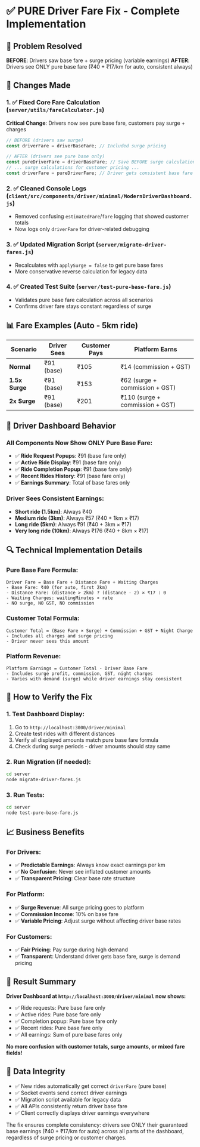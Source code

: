 # ✅ PURE Driver Fare Fix - Complete Implementation

## 🎯 Problem Resolved
**BEFORE**: Drivers saw base fare + surge pricing (variable earnings)
**AFTER**: Drivers see ONLY pure base fare (₹40 + ₹17/km for auto, consistent always)

## 🔧 Changes Made

### 1. ✅ Fixed Core Fare Calculation (`server/utils/fareCalculator.js`)
**Critical Change**: Drivers now see pure base fare, customers pay surge + charges

```javascript
// BEFORE (drivers saw surge)
const driverFare = driverBaseFare; // Included surge pricing

// AFTER (drivers see pure base only)
const pureDriverFare = driverBaseFare; // Save BEFORE surge calculation
// ... surge calculations for customer pricing ...
const driverFare = pureDriverFare; // Driver gets consistent base fare
```

### 2. ✅ Cleaned Console Logs (`client/src/components/driver/minimal/ModernDriverDashboard.js`)
- Removed confusing `estimatedFare`/`fare` logging that showed customer totals
- Now logs only `driverFare` for driver-related debugging

### 3. ✅ Updated Migration Script (`server/migrate-driver-fares.js`)
- Recalculates with `applySurge = false` to get pure base fares
- More conservative reverse calculation for legacy data

### 4. ✅ Created Test Suite (`server/test-pure-base-fare.js`)
- Validates pure base fare calculation across all scenarios
- Confirms driver fare stays constant regardless of surge

## 📊 Fare Examples (Auto - 5km ride)

| Scenario | Driver Sees | Customer Pays | Platform Earns |
|----------|-------------|---------------|----------------|
| **Normal** | ₹91 (base) | ₹105 | ₹14 (commission + GST) |
| **1.5x Surge** | ₹91 (base) | ₹153 | ₹62 (surge + commission + GST) |
| **2x Surge** | ₹91 (base) | ₹201 | ₹110 (surge + commission + GST) |

## 🎯 Driver Dashboard Behavior

### All Components Now Show ONLY Pure Base Fare:
- ✅ **Ride Request Popups**: ₹91 (base fare only)
- ✅ **Active Ride Display**: ₹91 (base fare only)
- ✅ **Ride Completion Popup**: ₹91 (base fare only)
- ✅ **Recent Rides History**: ₹91 (base fare only)
- ✅ **Earnings Summary**: Total of base fares only

### Driver Sees Consistent Earnings:
- **Short ride (1.5km)**: Always ₹40
- **Medium ride (3km)**: Always ₹57 (₹40 + 1km × ₹17)
- **Long ride (5km)**: Always ₹91 (₹40 + 3km × ₹17)
- **Very long ride (10km)**: Always ₹176 (₹40 + 8km × ₹17)

## 🔍 Technical Implementation Details

### Pure Base Fare Formula:
```
Driver Fare = Base Fare + Distance Fare + Waiting Charges
- Base Fare: ₹40 (for auto, first 2km)
- Distance Fare: (distance > 2km) ? (distance - 2) × ₹17 : 0
- Waiting Charges: waitingMinutes × rate
- NO surge, NO GST, NO commission
```

### Customer Total Formula:
```
Customer Total = (Base Fare × Surge) + Commission + GST + Night Charge
- Includes all charges and surge pricing
- Driver never sees this amount
```

### Platform Revenue:
```
Platform Earnings = Customer Total - Driver Base Fare
- Includes surge profit, commission, GST, night charges
- Varies with demand (surge) while driver earnings stay consistent
```

## 🚀 How to Verify the Fix

### 1. Test Dashboard Display:
1. Go to `http://localhost:3000/driver/minimal`
2. Create test rides with different distances
3. Verify all displayed amounts match pure base fare formula
4. Check during surge periods - driver amounts should stay same

### 2. Run Migration (if needed):
```bash
cd server
node migrate-driver-fares.js
```

### 3. Run Tests:
```bash
cd server
node test-pure-base-fare.js
```

## 📈 Business Benefits

### For Drivers:
- ✅ **Predictable Earnings**: Always know exact earnings per km
- ✅ **No Confusion**: Never see inflated customer amounts
- ✅ **Transparent Pricing**: Clear base rate structure

### For Platform:
- ✅ **Surge Revenue**: All surge pricing goes to platform
- ✅ **Commission Income**: 10% on base fare
- ✅ **Variable Pricing**: Adjust surge without affecting driver base rates

### For Customers:
- ✅ **Fair Pricing**: Pay surge during high demand
- ✅ **Transparent**: Understand driver gets base fare, surge is demand pricing

## 🎯 Result Summary

**Driver Dashboard at `http://localhost:3000/driver/minimal` now shows:**
- ✅ Ride requests: Pure base fare only
- ✅ Active rides: Pure base fare only
- ✅ Completion popup: Pure base fare only
- ✅ Recent rides: Pure base fare only
- ✅ All earnings: Sum of pure base fares only

**No more confusion with customer totals, surge amounts, or mixed fare fields!**

## 🔐 Data Integrity

- ✅ New rides automatically get correct `driverFare` (pure base)
- ✅ Socket events send correct driver earnings
- ✅ Migration script available for legacy data
- ✅ All APIs consistently return driver base fare
- ✅ Client correctly displays driver earnings everywhere

The fix ensures complete consistency: drivers see ONLY their guaranteed base earnings (₹40 + ₹17/km for auto) across all parts of the dashboard, regardless of surge pricing or customer charges.